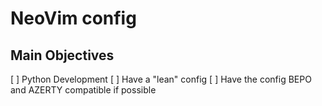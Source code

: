 # NeoVim config

## Main Objectives

[ ] Python Development
[ ] Have a "lean" config
[ ] Have the config BEPO and AZERTY compatible if possible
